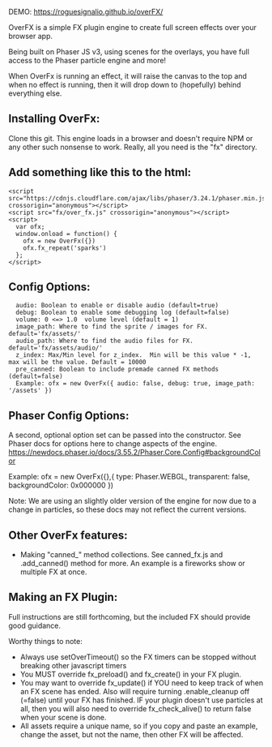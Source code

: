 DEMO: https://roguesignalio.github.io/overFX/

OverFX is a simple FX plugin engine to create full screen effects over your browser app.

Being built on Phaser JS v3, using scenes for the overlays, you have full access to the
Phaser particle engine and more!

When OverFx is running an effect, it will raise the canvas to the top and when no effect
is running, then it will drop down to (hopefully) behind everything else.

Installing OverFx:
------------------------------------------
Clone this git.  This engine loads in a browser and doesn't require NPM or any other such
nonsense to work.  Really, all you need is the "fx" directory.

Add something like this to the html:
------------------------------------------
```
<script src="https://cdnjs.cloudflare.com/ajax/libs/phaser/3.24.1/phaser.min.js" crossorigin="anonymous"></script>
<script src="fx/over_fx.js" crossorigin="anonymous"></script>
<script>
  var ofx;
  window.onload = function() {
    ofx = new OverFx({})
    ofx.fx_repeat('sparks')
  };
</script>
```

Config Options:
------------------------------------------
```
  audio: Boolean to enable or disable audio (default=true)
  debug: Boolean to enable some debugging log (default=false)
  volume: 0 <=> 1.0  volume level (default = 1)
  image_path: Where to find the sprite / images for FX. default='fx/assets/'
  audio_path: Where to find the audio files for FX. default='fx/assets/audio/'
  z_index: Max/Min level for z_index.  Min will be this value * -1, max will be the value. Default = 10000
  pre_canned: Boolean to include premade canned FX methods (default=false)
  Example: ofx = new OverFx({ audio: false, debug: true, image_path: '/assets' })
```

Phaser Config Options:
------------------------------------------
A second, optional option set can be passed into the constructor.  See Phaser docs
for options here to change aspects of the engine.
https://newdocs.phaser.io/docs/3.55.2/Phaser.Core.Config#backgroundColor

Example: ofx = new OverFx({},{ type: Phaser.WEBGL,  transparent: false, backgroundColor: 0x000000 })

Note: We are using an slightly older version of the engine for now due to a change in particles, so
these docs may not reflect the current versions.

Other OverFx features:
------------------------------------------
  * Making "canned_" method collections.  See canned_fx.js and .add_canned() method for more.  An example is a fireworks show or multiple FX at once.

Making an FX Plugin:
------------------------------------------
Full instructions are still forthcoming, but the included FX should provide good guidance.

Worthy things to note:
* Always use setOverTimeout() so the FX timers can be stopped without breaking other javascript timers
* You MUST override fx_preload() and fx_create() in your FX plugin.
* You may want to override fx_update() if YOU need to keep track of when an FX scene has ended.  Also will require turning .enable_cleanup off (=false)
  until your FX has finished.  IF your plugin doesn't use particles at all, then you will also need to override fx_check_alive() to return false
  when your scene is done.
* All assets require a unique name, so if you copy and paste an example, change the asset, but not the name, then other FX will be affected.

